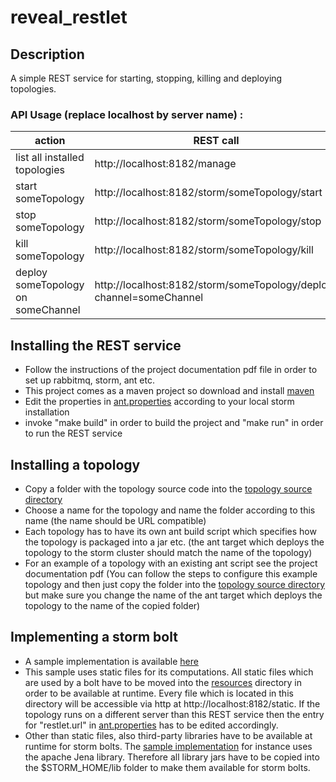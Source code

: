 # reveal_restlet

## Description
A simple REST service for starting, stopping, killing and deploying topologies.
### API Usage (replace localhost by server name) :
action  | REST call
------------- | -------------
list all installed topologies | http://localhost:8182/manage
start someTopology  | http://localhost:8182/storm/someTopology/start
stop someTopology  | http://localhost:8182/storm/someTopology/stop
kill someTopology  | http://localhost:8182/storm/someTopology/kill
deploy someTopology on someChannel | http://localhost:8182/storm/someTopology/deploy?channel=someChannel

## Installing the REST service
* Follow the instructions of the project documentation pdf file in order to set up rabbitmq, storm, ant etc.
* This project comes as a maven project so download and install [maven](http://maven.apache.org/download.cgi)
* Edit the properties in [ant.properties](../master/ant.properties) according to your local storm installation
* invoke "make build" in order to build the project and "make run" in order to run the REST service

## Installing a topology
* Copy a folder with the topology source code into the [topology source directory](../master/topology_src)
* Choose a name for the topology and name the folder according to this name (the name should be URL compatible)
* Each topology has to have its own ant build script which specifies how the topology is packaged into a jar etc. 
  (the ant target which deploys the topology to the storm cluster should match the name of the topology)
* For an example of a topology with an existing ant script see the project documentation pdf
  (You can follow the steps to configure this example topology and then just copy the folder into the [topology source directory](../master/topology_src) but make sure you change the name of the ant target which deploys the topology to
the name of the copied folder)

## Implementing a storm bolt
* A sample implementation is available [here](../master/topology_src/exampleJavaStormTopology/src/itinno/example/LocationCrawlerBolt.java)
* This sample uses static files for its computations. All static files which are used by a bolt have to be moved into the [resources](../master/resources)
directory in order to be available at runtime. Every file which is located in this directory will be accessible via http at http://localhost:8182/static. 
If the topology runs on a different server than this REST service then the entry for "restlet.url" in [ant.properties](../master/ant.properties) has to be edited accordingly.
* Other than static files, also third-party libraries have to be available at runtime for storm bolts. The [sample implementation](../master/topology_src/exampleJavaStormTopology/src/itinno/example/LocationCrawlerBolt.java)
for instance uses the apache Jena library. Therefore all library jars have to be copied into the $STORM_HOME/lib folder to make them available for storm bolts.
